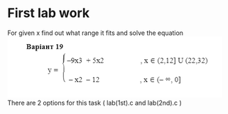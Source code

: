 # First lab work
For given x find out what range it fits and solve the equation 
![Variant](https://github.com/rogosnyi/Labs_ASD/blob/main/lab1/Variant.png)
There are 2 options for this task ( lab(1st).c and lab(2nd).c )
